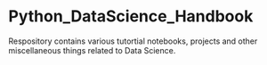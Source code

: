 # Python_DataScience_Handbook
Respository contains various tutortial notebooks, projects and other miscellaneous things related to Data Science.
